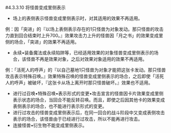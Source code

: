 #4.3.3.10        将怪兽变成里侧表示
* 场上的表侧表示怪兽变成里侧表示时，对其适用的效果不再适用。

例：因「突进」的『以场上表侧表示存在的1只怪兽为对象发动。那只怪兽的攻击力直到回合结束时上升700。』效果攻击力上升的怪兽因「月之书」的效果变成里侧的场合，「突进」的效果不再适用。
* 永续•装备魔法或永续陷阱等，已经适用效果的对象怪兽变成里侧表示的场合，该怪兽不再是效果对象，之后对效果对象适用的效果不再适用。

例：「活死人的呼声」的『以自己墓地1只怪兽为对象才能把这张卡发动。那只怪兽攻击表示特殊召唤。』效果特殊召唤的怪兽变成里侧表示的场合，之后即使「活死人的呼声」被破坏，『这张卡从场上离开时那只怪兽破坏。』效果也不适用。
* 进行过召唤•特殊召唤•表示形式的变更•攻击宣言的怪兽因卡片效果变成里侧表示状态的场合，当回合不能反转召唤。而且，即使之后因其他卡的效果变成表侧表示的场合，也不能进行表示形式的变更。
* 进行过攻击的怪兽变成里侧表示后，在同一回合的战斗阶段中又变成表侧攻击表示的场合，该怪兽由于已经进行过攻击，所以不能再进行攻击。
* 连接怪兽•衍生物不能变成里侧表示。
